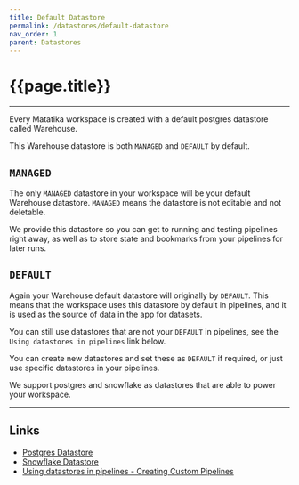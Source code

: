 ```yaml
---
title: Default Datastore
permalink: /datastores/default-datastore
nav_order: 1
parent: Datastores
---
```


# {{page.title}}

---

Every Matatika workspace is created with a default postgres datastore called Warehouse. 

This Warehouse datastore is both `MANAGED` and `DEFAULT` by default.

## `MANAGED`

The only `MANAGED` datastore in your workspace will be your default Warehouse datastore. `MANAGED` means the datastore is not editable and not deletable.

We provide this datastore so you can get to running and testing pipelines right away, as well as to store state and bookmarks from your pipelines for later runs.

## `DEFAULT`

Again your Warehouse default datastore will originally by `DEFAULT`. This means that the workspace uses this datastore by default in pipelines, and it is used as the source of data in the app for datasets.

You can still use datastores that are not your `DEFAULT` in pipelines, see the `Using datastores in pipelines` link below.

You can create new datastores and set these as `DEFAULT` if required, or just use specific datastores in your pipelines. 

We support postgres and snowflake as datastores that are able to power your workspace.

---

## Links

- [Postgres Datastore](./postgres)
- [Snowflake Datastore](./snowflake)
- [Using datastores in pipelines - Creating Custom Pipelines]({{site.baseurl}}/how-to-guides/automate-actions/create-a-custom-pipeline)